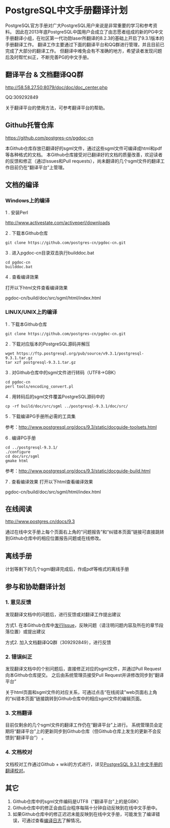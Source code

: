 # PostgreSQL中文手册翻译计划
PostgreSQL官方手册对广大PostgreSQL用户来说是非常重要的学习和参考资料。
因此在2013年底PostgreSQL中国用户会成立了由志愿者组成的新的PG中文手册翻译小组，在社区第一代功勋laser所翻译的8.2.3的基础上开启了9.3.1版本的手册翻译工作。
翻译工作主要通过下面的翻译平台和QQ群进行管理，并且目前已完成了大部分的翻译工作。
但翻译中难免会有不准确的地方，希望读者发现问题后及时帮忙纠正，不断完善PG的中文手册。

## 翻译平台 & 文档翻译QQ群
http://58.58.27.50:8079/doc/doc/doc_center.php

QQ:309292849

关于翻译平台的使用方法，可参考翻译平台的帮助。

## Github托管仓库
https://github.com/postgres-cn/pgdoc-cn

本Github仓库存放已翻译好的sgml文件，通过这些sgml文件可编译成html和pdf等各种格式的文档。
本Github仓库接受对已翻译好的文档的质量改善，欢迎读者的反馈和修正（通过Issues和Pull requests），尚未翻译的几个sgml文件的翻译工作目前仍在“翻译平台”上管理。


## 文档的编译
### Windows上的编译
  1 . 安装Perl

http://www.activestate.com/activeperl/downloads

  2 . 下载本Github仓库
```shell
git clone https://github.com/postgres-cn/pgdoc-cn.git
```

  3 . 进入pgdoc-cn目录双击执行builddoc.bat
```shell
cd pgdoc-cn
builddoc.bat
```

  4 . 查看编译效果

打开以下html文件查看编译效果

pgdoc-cn/build/doc/src/sgml/html/index.html

### LINUX/UNIX上的编译
  1 . 下载本Github仓库
```shell
git clone https://github.com/postgres-cn/pgdoc-cn.git
```

  2 . 下载对应版本的PostgreSQL源码并解压
```shell
wget https://ftp.postgresql.org/pub/source/v9.3.1/postgresql-9.3.1.tar.gz
tar xzf postgresql-9.3.1.tar.gz
```

  3 . 对Github仓库中的sgml文件进行转码（UTF8->GBK）
```shell
cd pgdoc-cn
perl tools/encoding_convert.pl
```

  4 . 用转码后的sgml文件覆盖PostgreSQL源码中的
```shell
cp -rf build/doc/src/sgml ../postgresql-9.3.1/doc/src/
```

  5 . 下载编译PG手册所必需的工具集

参考：http://www.postgresql.org/docs/9.3/static/docguide-toolsets.html

  6 .  编译PG手册
```shell
cd ../postgresql-9.3.1/
./configure
cd doc/src/sgml
gmake html
```
参考：http://www.postgresql.org/docs/9.3/static/docguide-build.html

  7 . 查看编译效果
打开以下html查看编译效果

pgdoc-cn/build/doc/src/sgml/html/index.html


## 在线阅读
http://www.postgres.cn/docs/9.3

通过在线中文手册上每个页面右上角的“问题报告”和“纠错本页面”链接可直接跳转到Github仓库中的相应位置报告问题或在线修改。


## 离线手册
计划等剩下的几个sgml翻译完成后，作成pdf等格式的离线手册


## 参与和协助翻译计划
### 1. 意见反馈
发现翻译文档中的问题后，进行反馈或对翻译工作提出建议

方式1. 在本Github仓库中[发行Issue](https://github.com/postgres-cn/pgdoc-cn/issues/new)，反映问题（请注明问题内容及所在的章节段落位置）或提出建议

方式2. 加入文档翻译QQ群（309292849），进行反馈

### 2. 错误纠正
发现翻译文档中的个别问题后，直接修正对应的sgml文件，并通过Pull Request向本Github仓库提交。
之后由系统管理员接受Pull Request并讲修改同步到“翻译平台”

关于html页面和sgml文件的对应关系，可通过点击“在线阅读”web页面右上角的“纠错本页面”链接跳转到Github仓库中的相应sgml文件的编辑页面。

### 3. 文档翻译
目前仅剩余的几个sgml文件的翻译工作仍在“翻译平台”上进行。
系统管理员会定期将“翻译平台”上的更新同步到Github仓库（但Github仓库上发生的更新不会反馈到“翻译平台”） 。

### 4. 文档校对
文档校对工作通过Github + wiki的方式进行，详见[PostgreSQL 9.3.1 中文手册的翻译校对](https://github.com/postgres-cn/pgdoc-cn/wiki/check9.3)。


## 其它
1. Github仓库中的sgml文件编码是UTF8（“翻译平台”上的是GBK）
2. Github仓库中的修正会由后台程序每隔十分钟自动反映到在线中文手册中。
3. 如果Github仓库中的修正迟迟未能反映到在线中文手册，可能发生了编译错误，可通过查看[编译日志](http://postgres.cn/docs/9.3/build.log)了解情况。




